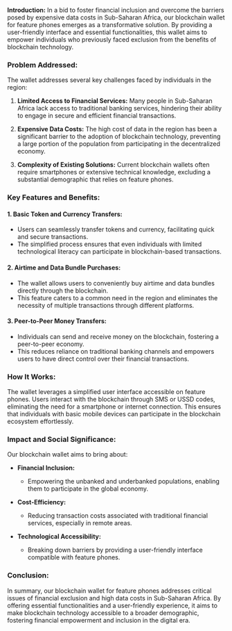 **Introduction:**
In a bid to foster financial inclusion and overcome the barriers posed by expensive data costs in Sub-Saharan Africa, our blockchain wallet for feature phones emerges as a transformative solution. By providing a user-friendly interface and essential functionalities, this wallet aims to empower individuals who previously faced exclusion from the benefits of blockchain technology.

### **Problem Addressed:**
The wallet addresses several key challenges faced by individuals in the region:

1. **Limited Access to Financial Services:**
   Many people in Sub-Saharan Africa lack access to traditional banking services, hindering their ability to engage in secure and efficient financial transactions.

2. **Expensive Data Costs:**
   The high cost of data in the region has been a significant barrier to the adoption of blockchain technology, preventing a large portion of the population from participating in the decentralized economy.

3. **Complexity of Existing Solutions:**
   Current blockchain wallets often require smartphones or extensive technical knowledge, excluding a substantial demographic that relies on feature phones.

### **Key Features and Benefits:**

#### 1. **Basic Token and Currency Transfers:**
   - Users can seamlessly transfer tokens and currency, facilitating quick and secure transactions.
   - The simplified process ensures that even individuals with limited technological literacy can participate in blockchain-based transactions.

#### 2. **Airtime and Data Bundle Purchases:**
   - The wallet allows users to conveniently buy airtime and data bundles directly through the blockchain.
   - This feature caters to a common need in the region and eliminates the necessity of multiple transactions through different platforms.

#### 3. **Peer-to-Peer Money Transfers:**
   - Individuals can send and receive money on the blockchain, fostering a peer-to-peer economy.
   - This reduces reliance on traditional banking channels and empowers users to have direct control over their financial transactions.

### **How It Works:**
The wallet leverages a simplified user interface accessible on feature phones. Users interact with the blockchain through SMS or USSD codes, eliminating the need for a smartphone or internet connection. This ensures that individuals with basic mobile devices can participate in the blockchain ecosystem effortlessly.

### **Impact and Social Significance:**
Our blockchain wallet aims to bring about:

- **Financial Inclusion:**
  - Empowering the unbanked and underbanked populations, enabling them to participate in the global economy.

- **Cost-Efficiency:**
  - Reducing transaction costs associated with traditional financial services, especially in remote areas.

- **Technological Accessibility:**
  - Breaking down barriers by providing a user-friendly interface compatible with feature phones.

### **Conclusion:**
In summary, our blockchain wallet for feature phones addresses critical issues of financial exclusion and high data costs in Sub-Saharan Africa. By offering essential functionalities and a user-friendly experience, it aims to make blockchain technology accessible to a broader demographic, fostering financial empowerment and inclusion in the digital era.
